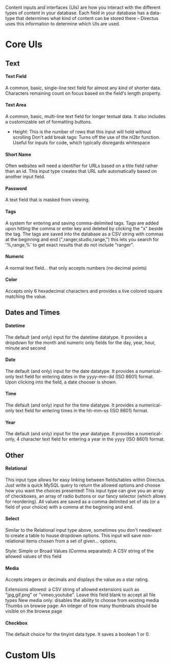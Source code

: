 Content inputs and interfaces (UIs) are how you interact with the different types of content in your database. Each field in your database has a data-type that determines what kind of content can be stored there – Directus uses this information to determine which UIs are used.

# Core UIs

## Text
#### Text Field
A common, basic, single-line text field for almost any kind of shorter data. Characters remaining count on focus based on the field's length property.

#### Text Area
A common, basic, multi-line text field for longer textual data. It also includes a customizable set of formatting buttons.
* Height: This is the number of rows that this input will hold without scrolling
Don't add break tags: Turns off the use of the nl2br function. Useful for inputs for code, which typically disregards whitespace

#### Short Name
Often websites will need a identifier for URLs based on a title field rather than an id. This input type creates that URL safe automatically based on another input field.

#### Password
A text field that is masked from viewing.

#### Tags
A system for entering and saving comma-delimited tags. Tags are added upon hitting the comma or enter key and deleted by clicking the "x" beside the tag. The tags are saved into the database as a CSV string with commas at the beginning and end (",ranger,studio,range,") this lets you search for '%,range,%' to get exact results that do not include "ranger".

#### Numeric
A normal text field… that only accepts numbers (no decimal points)

#### Color
Accepts only 6 hexadecimal characters and provides a live colored square matching the value.

## Dates and Times
#### Datetime
The default (and only) input for the datetime datatype. It provides a dropdown for the month and numeric only fields for the day, year, hour, minute and second

#### Date
The default (and only) input for the date datatype. It provides a numerical-only text field for entering dates in the yyyy-mm-dd (ISO 8601) format. Upon clicking into the field, a date chooser is shown.

#### Time
The default (and only) input for the time datatype. It provides a numerical-only text field for entering times in the hh-mm-ss (ISO 8601) format.

#### Year
The default (and only) input for the year datatype. It provides a numerical-only, 4 character text field for entering a year in the yyyy (ISO 8601) format.

## Other
#### Relational
This input type allows for easy linking between fields/tables within Directus. Just write a quick MySQL query to return the allowed options and choose how you want the choices presented! This input type can give you an array of checkboxes, an array of radio buttons or our fancy selector (which allows for reordering). All values are saved as a comma delimited set of ids (or a field of your choice) with a comma at the beginning and end.

#### Select
Similar to the Relational input type above, sometimes you don't need/want to create a table to house dropdown options. This input will save non-relational items chosen from a set of given... options.

Style: Simple or Broad
Values (Comma separated): A CSV string of the allowed values of this field
#### Media
Accepts integers or decimals and displays the value as a star rating.

Extensions allowed: a CSV string of allowed extensions such as "jpg,gif,png" or "vimeo,youtube". Leave this field blank to accept all file types
New media only: disables the ability to choose from existing media
Thumbs on browse page: An integer of how many thumbnails should be visible on the browse page

#### Checkbox
The default choice for the tinyint data type. It saves a boolean 1 or 0.

# Custom UIs